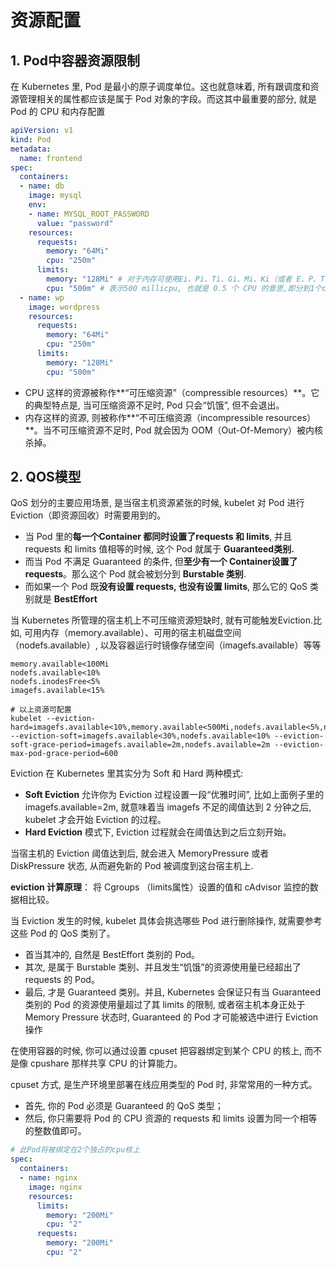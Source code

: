 # 资源配置

## 1. Pod中容器资源限制

在 Kubernetes 里, Pod 是最小的原子调度单位。这也就意味着, 所有跟调度和资源管理相关的属性都应该是属于 Pod 对象的字段。而这其中最重要的部分, 就是 Pod 的 CPU 和内存配置

```yaml
apiVersion: v1
kind: Pod
metadata:
  name: frontend
spec:
  containers:
  - name: db
    image: mysql
    env:
    - name: MYSQL_ROOT_PASSWORD
      value: "password"
    resources:
      requests:
        memory: "64Mi"
        cpu: "250m"
      limits:
        memory: "128Mi" # 对于内存可使用Ei、Pi、Ti、Gi、Mi、Ki（或者 E、P、T、G、M、K）的方式来作为 bytes 的值
        cpu: "500m" # 表示500 millicpu, 也就是 0.5 个 CPU 的意思,即分到1个cpu一半的计算能力. 也可写为0.5
  - name: wp
    image: wordpress
    resources:
      requests:
        memory: "64Mi"
        cpu: "250m"   
      limits:
        memory: "128Mi"
        cpu: "500m"
```

- CPU 这样的资源被称作**“可压缩资源”（compressible resources）**。它的典型特点是, 当可压缩资源不足时, Pod 只会“饥饿”, 但不会退出。
- 内存这样的资源, 则被称作**“不可压缩资源（incompressible resources）**。当不可压缩资源不足时, Pod 就会因为 OOM（Out-Of-Memory）被内核杀掉。



## 2. QOS模型

QoS 划分的主要应用场景, 是当宿主机资源紧张的时候, kubelet 对 Pod 进行 Eviction（即资源回收）时需要用到的。

- 当 Pod 里的**每一个Container 都同时设置了requests 和 limits**, 并且 requests 和 limits 值相等的时候, 这个 Pod 就属于 **Guaranteed类别.**
- 而当 Pod 不满足 Guaranteed 的条件, 但**至少有一个 Container设置了 requests**。那么这个 Pod 就会被划分到 **Burstable 类别**.
- 而如果一个 Pod 既**没有设置 requests, 也没有设置 limits**, 那么它的 QoS 类别就是 **BestEffort**

当 Kubernetes 所管理的宿主机上不可压缩资源短缺时, 就有可能触发Eviction.比如, 可用内存（memory.available）、可用的宿主机磁盘空间（nodefs.available）, 以及容器运行时镜像存储空间（imagefs.available）等等

```shell
memory.available<100Mi
nodefs.available<10%
nodefs.inodesFree<5%
imagefs.available<15%

# 以上资源可配置
kubelet --eviction-hard=imagefs.available<10%,memory.available<500Mi,nodefs.available<5%,nodefs.inodesFree<5% --eviction-soft=imagefs.available<30%,nodefs.available<10% --eviction-soft-grace-period=imagefs.available=2m,nodefs.available=2m --eviction-max-pod-grace-period=600
```

Eviction 在 Kubernetes 里其实分为 Soft 和 Hard 两种模式:

- **Soft Eviction** 允许你为 Eviction 过程设置一段“优雅时间”, 比如上面例子里的 imagefs.available=2m, 就意味着当 imagefs 不足的阈值达到 2 分钟之后, kubelet 才会开始 Eviction 的过程。
- **Hard Eviction** 模式下, Eviction 过程就会在阈值达到之后立刻开始。

当宿主机的 Eviction 阈值达到后, 就会进入 MemoryPressure 或者 DiskPressure 状态, 从而避免新的 Pod 被调度到这台宿主机上.

**eviction 计算原理**： 将 Cgroups （limits属性）设置的值和 cAdvisor 监控的数据相比较。

当 Eviction 发生的时候, kubelet 具体会挑选哪些 Pod 进行删除操作, 就需要参考这些 Pod 的 QoS 类别了。

- 首当其冲的, 自然是 BestEffort 类别的 Pod。
- 其次, 是属于 Burstable 类别、并且发生“饥饿”的资源使用量已经超出了 requests 的 Pod。
- 最后, 才是 Guaranteed 类别。并且, Kubernetes 会保证只有当 Guaranteed 类别的 Pod 的资源使用量超过了其 limits 的限制, 或者宿主机本身正处于 Memory Pressure 状态时, Guaranteed 的 Pod 才可能被选中进行 Eviction 操作



在使用容器的时候, 你可以通过设置 cpuset 把容器绑定到某个 CPU 的核上, 而不是像 cpushare 那样共享 CPU 的计算能力。

cpuset 方式, 是生产环境里部署在线应用类型的 Pod 时, 非常常用的一种方式。

- 首先, 你的 Pod 必须是 Guaranteed 的 QoS 类型；
- 然后, 你只需要将 Pod 的 CPU 资源的 requests 和 limits 设置为同一个相等的整数值即可。

```yaml
# 此Pod将被绑定在2个独占的cpu核上
spec:
  containers:
  - name: nginx
    image: nginx
    resources:
      limits:
        memory: "200Mi"
        cpu: "2"
      requests:
        memory: "200Mi"
        cpu: "2"
```

